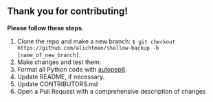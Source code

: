 ## Thank you for contributing!

**Please follow these steps.**

1. Clone the repo and make a new branch: `$ git checkout https://github.com/alichtman/shallow-backup -b [name_of_new_branch]`.
2. Make changes and test them.
3. Format all Python code with [autopep8](https://github.com/hhatto/autopep8).
4. Update README, if necessary.
5. Update CONTRIBUTORS.md
6. Open a Pull Request with a comprehensive description of changes

